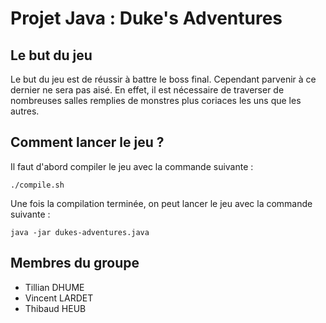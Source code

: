 # Projet Java : Duke's Adventures


## Le but du jeu

Le but du jeu est de réussir à battre le boss final. Cependant parvenir à ce dernier ne sera pas aisé. En effet, il est nécessaire de traverser de nombreuses salles remplies de monstres plus coriaces les uns que les autres.

## Comment lancer le jeu ?

Il faut d'abord compiler le jeu avec la commande suivante :

```
./compile.sh
```

Une fois la compilation terminée, on peut lancer le jeu avec la commande suivante :

```
java -jar dukes-adventures.java
```

## Membres du groupe

- Tillian DHUME
- Vincent LARDET
- Thibaud HEUB
